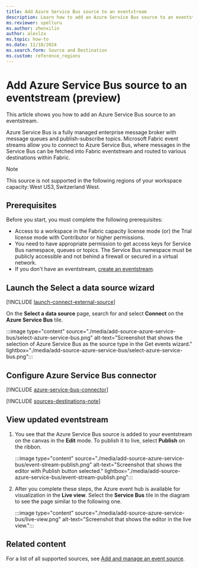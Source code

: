 ```yaml
---
title: Add Azure Service Bus source to an eventstream
description: Learn how to add an Azure Service Bus source to an eventstream. This feature is currently in preview.
ms.reviewer: spelluru
ms.author: zhenxilin
author: alexlzx
ms.topic: how-to
ms.date: 11/18/2024
ms.search.form: Source and Destination
ms.custom: reference_regions
---
```


# Add Azure Service Bus source to an eventstream (preview)
This article shows you how to add an Azure Service Bus source to an eventstream.  

Azure Service Bus is a fully managed enterprise message broker with message queues and publish-subscribe topics. Microsoft Fabric event streams allow you to connect to Azure Service Bus, where messages in the Service Bus can be fetched into Fabric eventstream and routed to various destinations within Fabric. 

> [!NOTE]
> This source is not supported in the following regions of your workspace capacity: West US3, Switzerland West.  

## Prerequisites 
Before you start, you must complete the following prerequisites: 

- Access to a workspace in the Fabric capacity license mode (or) the Trial license mode with Contributor or higher permissions.  
- You need to have appropriate permission to get access keys for Service Bus namespace, queues or topics. The Service Bus namespace must be publicly accessible and not behind a firewall or secured in a virtual network. 
- If you don't have an eventstream, [create an eventstream](create-manage-an-eventstream.md). 

## Launch the Select a data source wizard
[!INCLUDE [launch-connect-external-source](./includes/launch-connect-external-source.md)]

On the **Select a data source** page, search for and select **Connect** on the **Azure Service Bus** tile.

:::image type="content" source="./media/add-source-azure-service-bus/select-azure-service-bus.png" alt-text="Screenshot that shows the selection of Azure Service Bus as the source type in the Get events wizard." lightbox="./media/add-source-azure-service-bus/select-azure-service-bus.png":::


## Configure Azure Service Bus connector
[!INCLUDE [azure-service-bus-connector](./includes/azure-service-bus-source-connector.md)]

[!INCLUDE [sources-destinations-note](./includes/sources-destinations-note.md)]

## View updated eventstream

1. You see that the Azure Service Bus source is added to your eventstream on the canvas in the **Edit** mode. To publish it to live, select **Publish** on the ribbon.

    :::image type="content" source="./media/add-source-azure-service-bus/event-stream-publish.png" alt-text="Screenshot that shows the editor with Publish button selected." lightbox="./media/add-source-azure-service-bus/event-stream-publish.png":::
1. After you complete these steps, the Azure event hub is available for visualization in the **Live view**. Select the **Service Bus** tile in the diagram to see the page similar to the following one.

    :::image type="content" source="./media/add-source-azure-service-bus/live-view.png" alt-text="Screenshot that shows the editor in the live view.":::



## Related content
For a list of all supported sources, see [Add and manage an event source](add-manage-eventstream-sources.md).
